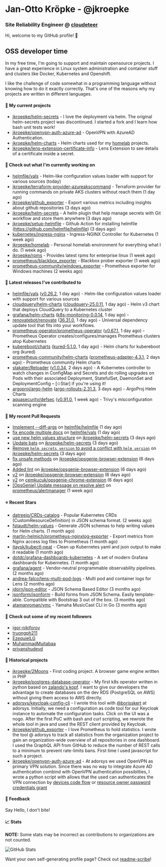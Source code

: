 # Jan-Otto Kröpke - @jkroepke
### Site Reliability Engineer @ [cloudeteer](https://cloudeteer.de/)

Hi, welcome to my GitHub profile! 👋

## OSS developer time
In my free time, I'm going to support and maintain opensource projects. I have a great experience in Linux system administration and container stuff and clusters like Docker, Kubernetes and Openshift.

I like the challenge of code somewhat in a programming language without knowing how to do it exactly correctly. That's one of the reasons why my projects are written in different languages.

#### 🌱 My current projects
- [jkroepke/helm-secrets](https://github.com/jkroepke/helm-secrets) - I love the deployment via helm. The original helm-secrets project was discontinued. I started a fork and I learn how bash unit tests work!
- [jkroepke/openvpn-auth-azure-ad](https://github.com/jkroepke/openvpn-auth-azure-ad) - OpenVPN with AzureAD Authentication.
- [jkroepke/helm-charts](https://github.com/jkroepke/helm-charts) - Helm charts used for my [homelab](https://github.com/jkroepke/homelab) projects.
- [jkroepke/lens-extension-certificate-info](https://github.com/jkroepke/lens-extension-certificate-info) - Lens Extension to see details of a certificate inside a secret.

#### 👷 Check out what I'm currently working on

- [helmfile/vals](https://github.com/helmfile/vals) - Helm-like configuration values loader with support for various sources (today)
- [jkroepke/terraform-provider-azureakscommand](https://github.com/jkroepke/terraform-provider-azureakscommand) - Terraform provider for running commands on private AKS clusters without reach them (1 day ago)
- [jkroepke/github_exporter](https://github.com/jkroepke/github_exporter) - Export various metrics including insights about github repositories (3 days ago)
- [jkroepke/helm-secrets](https://github.com/jkroepke/helm-secrets) - A helm plugin that help manage secrets with Git workflow and store them anywhere (3 days ago)
- [jkroepke/setup-helmfile](https://github.com/jkroepke/setup-helmfile) - Github Action for installing helmfile (https://github.com/helmfile/helmfile) (3 days ago)
- [kubernetes/ingress-nginx](https://github.com/kubernetes/ingress-nginx) - Ingress-NGINX Controller for Kubernetes (1 week ago)
- [jkroepke/homelab](https://github.com/jkroepke/homelab) - Personal homelab environment for everything what I do. (1 week ago)
- [jkroepke/rpms](https://github.com/jkroepke/rpms) - Provides latest rpms for enterprise linux (1 week ago)
- [prometheus/blackbox_exporter](https://github.com/prometheus/blackbox_exporter) - Blackbox prober exporter (1 week ago)
- [prometheus-community/windows_exporter](https://github.com/prometheus-community/windows_exporter) - Prometheus exporter for Windows machines (2 weeks ago)

#### 🔭 Latest releases I've contributed to

- [helmfile/vals](https://github.com/helmfile/vals) ([v0.26.2](https://github.com/helmfile/vals/releases/tag/v0.26.2), 1 day ago) - Helm-like configuration values loader with support for various sources
- [cloudquery/helm-charts](https://github.com/cloudquery/helm-charts) ([cloudquery-25.0.11](https://github.com/cloudquery/helm-charts/releases/tag/cloudquery-25.0.11), 1 day ago) - Helm v3 chart that deploys CloudQuery to a Kubernetes cluster
- [grafana/helm-charts](https://github.com/grafana/helm-charts) ([k8s-monitoring-0.0.14](https://github.com/grafana/helm-charts/releases/tag/k8s-monitoring-0.0.14), 1 day ago) - 
- [renovatebot/renovate](https://github.com/renovatebot/renovate) ([36.31.0](https://github.com/renovatebot/renovate/releases/tag/36.31.0), 1 day ago) - Universal dependency update tool that fits into your workflows.
- [prometheus-operator/prometheus-operator](https://github.com/prometheus-operator/prometheus-operator) ([v0.67.1](https://github.com/prometheus-operator/prometheus-operator/releases/tag/v0.67.1), 1 day ago) - Prometheus Operator creates/configures/manages Prometheus clusters atop Kubernetes
- [kubereboot/charts](https://github.com/kubereboot/charts) ([kured-5.1.0](https://github.com/kubereboot/charts/releases/tag/kured-5.1.0), 1 day ago) - Helm charts for kubereboot org (kured)
- [prometheus-community/helm-charts](https://github.com/prometheus-community/helm-charts) ([prometheus-adapter-4.3.1](https://github.com/prometheus-community/helm-charts/releases/tag/prometheus-adapter-4.3.1), 2 days ago) - Prometheus community Helm charts
- [stakater/Reloader](https://github.com/stakater/Reloader) ([v1.0.34](https://github.com/stakater/Reloader/releases/tag/v1.0.34), 2 days ago) - A Kubernetes controller to watch changes in ConfigMap and Secrets and do rolling upgrades on Pods with their associated Deployment, StatefulSet, DaemonSet and DeploymentConfig – [✩Star] if you&#39;re using it!
- [argoproj/argo-helm](https://github.com/argoproj/argo-helm) ([argo-rollouts-2.31.3](https://github.com/argoproj/argo-helm/releases/tag/argo-rollouts-2.31.3), 3 days ago) - ArgoProj Helm Charts
- [aquasecurity/defsec](https://github.com/aquasecurity/defsec) ([v0.91.0](https://github.com/aquasecurity/defsec/releases/tag/v0.91.0), 1 week ago) - Trivy&#39;s misconfiguration scanning engine

#### 🔨 My recent Pull Requests

- [Implement --diff-args](https://github.com/helmfile/helmfile/pull/959) on [helmfile/helmfile](https://github.com/helmfile/helmfile) (1 day ago)
- [fix encode multiple docs](https://github.com/helmfile/vals/pull/159) on [helmfile/vals](https://github.com/helmfile/vals) (1 day ago)
- [use new helm values structure](https://github.com/jkroepke/helm-secrets/pull/388) on [jkroepke/helm-secrets](https://github.com/jkroepke/helm-secrets) (3 days ago)
- [Update bats](https://github.com/jkroepke/helm-secrets/pull/387) on [jkroepke/helm-secrets](https://github.com/jkroepke/helm-secrets) (3 days ago)
- [Remove `helm secrets version` to avoid a conflict with `helm version`](https://github.com/jkroepke/helm-secrets/pull/386) on [jkroepke/helm-secrets](https://github.com/jkroepke/helm-secrets) (3 days ago)
- [fix unsafe methods](https://github.com/jkroepke/opsgenie-browser-extension/pull/3) on [jkroepke/opsgenie-browser-extension](https://github.com/jkroepke/opsgenie-browser-extension) (6 days ago)
- [Added lint](https://github.com/jkroepke/opsgenie-browser-extension/pull/2) on [jkroepke/opsgenie-browser-extension](https://github.com/jkroepke/opsgenie-browser-extension) (6 days ago)
- [v2](https://github.com/jkroepke/opsgenie-browser-extension/pull/1) on [jkroepke/opsgenie-browser-extension](https://github.com/jkroepke/opsgenie-browser-extension) (6 days ago)
- [v2](https://github.com/cemkucuk/opsgenie-chrome-extension/pull/4) on [cemkucuk/opsgenie-chrome-extension](https://github.com/cemkucuk/opsgenie-chrome-extension) (6 days ago)
- [[OpsGenie] Update message on resolve alert](https://github.com/prometheus/alertmanager/pull/3430) on [prometheus/alertmanager](https://github.com/prometheus/alertmanager) (1 week ago)

#### ⭐ Recent Stars

- [datreeio/CRDs-catalog](https://github.com/datreeio/CRDs-catalog) - Popular Kubernetes CRDs (CustomResourceDefinition) in JSON schema format. (2 weeks ago)
- [fstaudt/helm-values](https://github.com/fstaudt/helm-values) - Generate JSON schemas to help writing values for Helm charts. (1 month ago)
- [martin-helmich/prometheus-nginxlog-exporter](https://github.com/martin-helmich/prometheus-nginxlog-exporter) - Export metrics from Nginx access log files to Prometheus (1 month ago)
- [itaysk/kubectl-neat](https://github.com/itaysk/kubectl-neat) - Clean up Kubernetes yaml and json output to make it readable (1 month ago)
- [dotdc/grafana-dashboards-kubernetes](https://github.com/dotdc/grafana-dashboards-kubernetes) - A set of modern Grafana dashboards for Kubernetes. (1 month ago)
- [grafana/agent](https://github.com/grafana/agent) - Vendor-neutral programmable observability pipelines. (2 months ago)
- [andrea-falco/lens-multi-pod-logs](https://github.com/andrea-falco/lens-multi-pod-logs) - Multi pod and container logs for Lens (2 months ago)
- [jdorn/json-editor](https://github.com/jdorn/json-editor) - JSON Schema Based Editor (3 months ago)
- [jsonform/jsonform](https://github.com/jsonform/jsonform) - Build forms from JSON Schema. Easily template-able. Compatible with Bootstrap 3 out of the box. (3 months ago)
- [atamanroman/ymc](https://github.com/atamanroman/ymc) - Yamaha MusicCast CLI in Go (3 months ago)

#### 👯 Check out some of my recent followers

- [igor-nikiforov](https://github.com/igor-nikiforov)
- [truongph211](https://github.com/truongph211)
- [EzequielLG](https://github.com/EzequielLG)
- [MuhammadMujtabaa](https://github.com/MuhammadMujtabaa)
- [priyanshudevd](https://github.com/priyanshudevd)

#### 📜 Historical projects
- [jkroepke/2Moons](https://github.com/jkroepke/2Moons) - First coding project. A browser game engine written in PHP
- [jkroepke/postgres-database-operator](https://github.com/jkroepke/postgres-database-operator) - My first k8s operator written in python based on [zalando's kopf](https://github.com/zalando-incubator/kopf). I want to give our developers the advantage to create databases on the dev RDS (PostgreSQL on AWS) without giving them access to AWS directly.
- [adorsys/keycloak-config-cli](https://github.com/adorsys/keycloak-config-cli) - I wrote this tool with [@borisskert](https://github.com/borisskert) at adorsys. Initially, we need a configuration as code tool for our Keycloak instance to automate the configuration tasks. Click on the UI was a nogo. After the first PoC with bash and curl scripting, we rewrote the whole tool in java and used the REST client provided by Keycloak.
- [jkroepke/github_exporter](https://github.com/jkroepke/github_exporter) - I love Prometheus to hold statistics. I wrote the tool @ adorsys to track all statistics from the organization project to gain an organization-wide overview of all repositories in one dashboard. I used the GraphQL API from GitHub to reduce the number of REST calls to a minimum to prevent rate-limits bans. First time I used javascript for such a project.
- [jkroepke/openvpn-auth-azure-ad](https://github.com/jkroepke/openvpn-auth-azure-ad) - At adorsys we used OpenVPN as primary VPN solution. Since there was no way to integrate Azure AD authentication combind with OpenVPN authentication possiblities, I wrote a python script with allows that the used can authenticates the VPN connection by [devices code flow](https://docs.microsoft.com/en-us/azure/active-directory/develop/v2-oauth2-device-code) or [resource owner password credentials grant](https://docs.microsoft.com/en-us/azure/active-directory/develop/v2-oauth-ropc)

#### 💬 Feedback

Say Hello, I don't bite!

#### 📈 Stats

**NOTE:** Some stats may be incorrect as contributions to organizations
are not counted.

![GitHub Stats](https://github-readme-stats.vercel.app/api?username=jkroepke&count_private=false&theme=tokyonight&show_icons=true)

Want your own self-generating profile page? Check out [readme-scribe](https://github.com/muesli/readme-scribe)!
